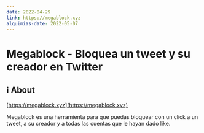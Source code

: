 ```yaml
---
date: 2022-04-29
link: https://megablock.xyz
alquimias-date: 2022-05-07
---
```


# Megablock - Bloquea un tweet y su creador en Twitter

## ℹ️ About

[https://megablock.xyz](https://megablock.xyz)

Megablock es una herramienta para que puedas bloquear con un click a un tweet, a su creador y a todas las cuentas que le hayan dado like.


